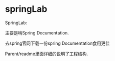 # springLab

SpringLab:

主要是啃Spring Documentation.

去spring官网下载一份spring Documentation食用更佳

Parent/readme里面详细的说明了工程结构.


